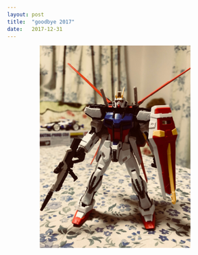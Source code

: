 ```yaml
---
layout: post
title:  "goodbye 2017"
date:   2017-12-31
---
```


<div align="center">
<img src="/images/2017-12-31/IMG_0422.jpg" width="70%" >
</div>
